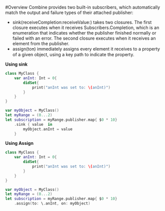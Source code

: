 
#Overview 
Combine provides two built-in subscribers, which automatically match the output and failure types of their attached publisher:

 - sink(receiveCompletion:receiveValue:) takes two closures. The first closure executes when it receives Subscribers.Completion, which is an enumeration that indicates whether the publisher finished normally or failed with an error. The second closure executes when it receives an element from the publisher.
 - assign(to:on:) immediately assigns every element it receives to a property of a given object, using a key path to indicate the property.

**Using sink**

``` swift
class MyClass {
    var anInt: Int = 0{
        didSet{
            print("anInt was set to: \(anInt)")
        }
    }
}

var myObject = MyClass()
let myRange = (0...2)
let subscription = myRange.publisher.map{ $0 * 10}
    .sink { value  in
        myObject.anInt = value
    }
```

**Using Assign**

```swift
class MyClass {
    var anInt: Int = 0{
        didSet{
            print("anInt was set to: \(anInt)")
        }
    }
}

var myObject = MyClass()
let myRange = (0...2)
let subscription = myRange.publisher.map{ $0 * 10}
    .assign(to: \.anInt, on: myObject)
```
